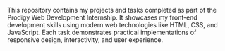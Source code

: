 This repository contains my projects and tasks completed as part of the Prodigy Web Development Internship. It showcases my front-end development skills using modern web technologies like HTML, CSS, and JavaScript. Each task demonstrates practical implementations of responsive design, interactivity, and user experience.
